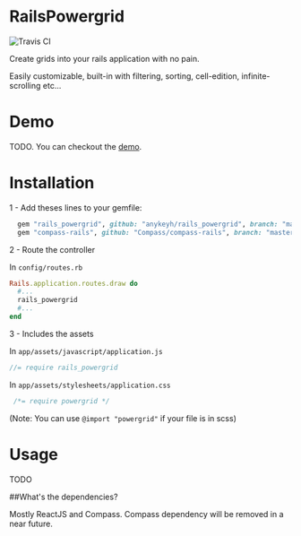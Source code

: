 # RailsPowergrid

![Travis CI](https://travis-ci.org/anykeyh/rails_powergrid.svg)

Create grids into your rails application with no pain.

Easily customizable, built-in with filtering, sorting, cell-edition, infinite-scrolling etc...


# Demo

TODO. You can checkout the [demo](https://github.com/anykeyh/demo_powergrid).

# Installation

1 - Add theses lines to your gemfile:

```ruby
  gem "rails_powergrid", github: "anykeyh/rails_powergrid", branch: "master"
  gem "compass-rails", github: "Compass/compass-rails", branch: "master"
```

2 - Route the controller

In `config/routes.rb`

```ruby
Rails.application.routes.draw do
  #...
  rails_powergrid
  #...
end
```

3 - Includes the assets

In `app/assets/javascript/application.js`

```javascript
//= require rails_powergrid
```

In `app/assets/stylesheets/application.css`

```css
 /*= require powergrid */
```

(Note: You can use `@import "powergrid"` if your file is in scss)

# Usage

TODO

##What's the dependencies?

Mostly ReactJS and Compass. Compass dependency will be removed in a near future.
